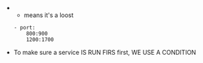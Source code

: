 - -  means it's a loost

	```
	- port:
		800:900
		1200:1700
	```
- To make sure a service IS RUN FIRS first, WE USE A CONDITION
